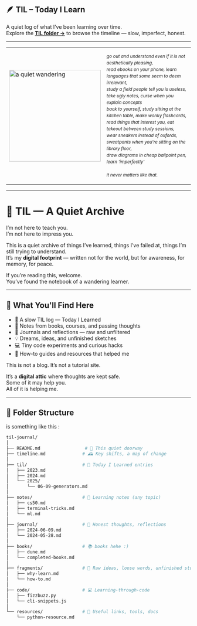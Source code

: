 ## 🪶 **TIL – Today I Learn**  
 A quiet log of what I’ve been learning over time.  
 Explore the [**TIL folder →**](TIL) to browse the timeline — slow, imperfect, honest.

---

<table>
  <tr>
    <td>
      <img src="https://i.pinimg.com/originals/a0/6e/b3/a06eb3440bb5bbc0ca8166c5cbb2721f.gif" width="250px" alt="a quiet wandering">
    </td>
    <td>
      <p style="font-size: 12px; line-height: 1.5em;">
        <em>
        go out and understand even if it is not aesthetically pleasing,<br>
        read ebooks on your phone, learn languages that some seem to deem irrelevant,<br>
        study a field people tell you is useless, take ugly notes, curse when you explain concepts<br>
        back to yourself, study sitting at the kitchen table, make wonky flashcards,<br>
        read things that interest you, eat takeout between study sessions,<br>
        wear sneakers instead of oxfords, sweatpants when you're sitting on the library floor,<br>
        draw diagrams in cheap ballpoint pen, learn 'imperfectly'<br><br>
        it never matters like that.
        </em>
      </p>
    </td>
  </tr>
</table>

---

# 🌱 TIL — A Quiet Archive

I’m not here to teach you.  
I’m not here to impress you.

This is a quiet archive of things I’ve learned, things I’ve failed at, things I’m still trying to understand.  
It’s my **digital footprint** — written not for the world, but for awareness, for memory, for peace.

If you’re reading this, welcome.  
You’ve found the notebook of a wandering learner.

---

## 📘 What You'll Find Here

- 📅 A slow TIL log — Today I Learned  
- 🧠 Notes from books, courses, and passing thoughts  
- 💭 Journals and reflections — raw and unfiltered  
- 💡 Dreams, ideas, and unfinished sketches  
- 💻 Tiny code experiments and curious hacks  
- 🔧 How-to guides and resources that helped me  

This is not a blog. It’s not a tutorial site.

It’s a **digital attic** where thoughts are kept safe.  
Some of it may help you.  
All of it is helping me.

---

## 📁 Folder Structure
is something like this : 

```bash
til-journal/
│
├── README.md                 # 📜 This quiet doorway
├── timeline.md              # 🕰️ Key shifts, a map of change
│
├── til/                     # 🌱 Today I Learned entries
│   ├── 2023.md
│   ├── 2024.md
│   └── 2025/
│       └── 06-09-generators.md
│
├── notes/                   # 🧠 Learning notes (any topic)
│   ├── cs50.md
│   ├── terminal-tricks.md
│   └── ml.md
│
├── journal/                 # 💭 Honest thoughts, reflections
│   ├── 2024-06-09.md
│   └── 2024-05-28.md
│
├── books/                   # 📚 books hehe :) 
│   ├── dune.md
│   └── completed-books.md
│
├── fragments/               # 🧷 Raw ideas, loose words, unfinished stuff
│   ├── why-learn.md
│   └── how-to.md
│
├── code/                    # 💻 Learning-through-code
│   ├── fizzbuzz.py
│   └── cli-snippets.js
│
└── resources/               # 🔗 Useful links, tools, docs
    └── python-resource.md



